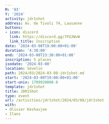 ```yaml
---
M: '03'
Y: '2024'
activity: jdr1shot
address: Av. de Tivoli 74, Lausanne
buttons:
- icon: discord
  link: https://discord.gg/7FG3WvW
  link_title: Inscription
date: '2024-03-08T19:00:00+01:00'
duration: '4:30:00'
end: '2024-03-08T23:30:00+01:00'
inscription: 5 places
isodate: '2024-03-08'
location: Sévelin
path: 2024/03/2024-03-08-jdr1shot.md
start: '2024-03-08T19:00:00+01:00'
start-unix: 1709920800.0
template: jdr1shot
title: JDR1Shot
type: event
url: /activities/jdr1shot/2024/03/08/jdr1shot
with:
- Olivier Keshavjee
- Ilans
---
```

